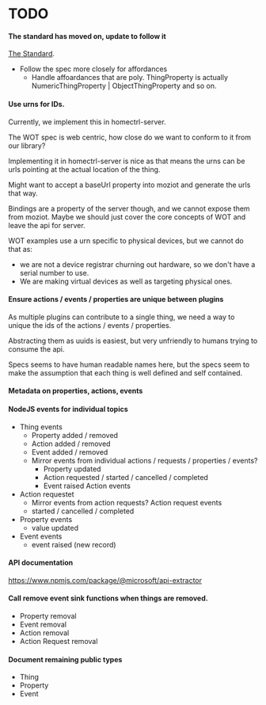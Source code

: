 # TODO

#### The standard has moved on, update to follow it

[The Standard](https://w3c.github.io/wot-thing-description/).

- Follow the spec more closely for affordances
  - Handle affoardances that are poly. ThingProperty is actually NumericThingProperty | ObjectThingProperty and so on.

#### Use urns for IDs.

Currently, we implement this in homectrl-server.

The WOT spec is web centric, how close do we want to conform to it from
our library?

Implementing it in homectrl-server is nice as that means
the urns can be urls pointing at the actual location of the thing.

Might want to accept a baseUrl property into moziot and
generate the urls that way.

Bindings are a property of the server though, and we cannot expose
them from moziot. Maybe we should just cover the core concepts of WOT
and leave the api for server.

WOT examples use a urn specific to physical devices, but we cannot do that as:

- we are not a device registrar churning out hardware, so we don't have a serial number to use.
- We are making virtual devices as well as targeting physical ones.

#### Ensure actions / events / properties are unique between plugins

As multiple plugins can contribute to a single thing, we need a way to unique the
ids of the actions / events / properties.

Abstracting them as uuids is easiest, but very unfriendly to humans trying to consume
the api.

Specs seems to have human readable names here, but the specs seem to make the assumption
that each thing is well defined and self contained.

#### Metadata on properties, actions, events

#### NodeJS events for individual topics

- Thing events
  - Property added / removed
  - Action added / removed
  - Event added / removed
  - Mirror events from individual actions / requests / properties / events?
    - Property updated
    - Action requested / started / cancelled / completed
    - Event raised
      Action events
- Action requestet
  - Mirror events from action requests?
    Action request events
  - started / cancelled / completed
- Property events
  - value updated
- Event events
  - event raised (new record)

#### API documentation

https://www.npmjs.com/package/@microsoft/api-extractor

#### Call remove event sink functions when things are removed.

- Property removal
- Event removal
- Action removal
- Action Request removal

#### Document remaining public types

- Thing
- Property
- Event
